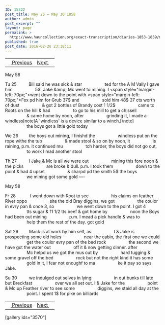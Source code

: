 ```yaml
---
ID: 15322
post_title: May 25 – May 30 1858
author: admin
post_excerpt: ""
layout: page
permalink: >
  http://www.hauncollection.org/exact-transcription/diaries-1853-1859/may-25-may-30-1858/
published: true
post_date: 2016-02-28 23:18:11
---
```

<table style="width: 100%;" align="center">
<tbody>
<tr>
<td><a href="http://www.hauncollection.org/version-2/diaries-1853-1859/may-19-may-24-1858/"><img src="https://lh3.googleusercontent.com/-EFJpxxNiPNw/VqgtWBCZrMI/AAAAAAAAAFU/WfY4lPFWWkg/s800-Ic42/Soeb-Plain-Arrows-8-10px.png" alt="" width="10" height="10" /> Previous</a></td>
<td style="text-align: right;"><a href="http://www.hauncollection.org/version-2/diaries-1853-1859/may-31-june-3-1858/">Next <img src="https://lh3.googleusercontent.com/-67k0cYlpXHw/VqgtWKz1MXI/AAAAAAAAAFU/k9PW_Piyurk/s800-Ic42/Soeb-Plain-Arrows-5-10px.png" alt="" width="10" height="10" /></a></td>
</tr>
</tbody>
</table>
May 58

Tu 25          Bill said he was sick &amp; star
<span style="margin-left: 70px;">ted for the A M Vally I gave him
<span style="margin-left: 70px;">5$, Jake &amp; Mc went to mining. I
<span style="margin-left: 70px;">went down to the point with
<span style="margin-left: 70px;">Fox pd him for Grub 37$ and
<span style="margin-left: 70px;">sold him 48$ 37 cts worth of dust
<span style="margin-left: 70px;">&amp; got 2 bottles of Brandy cost 1 1/2$
<span style="margin-left: 70px;">came to Roots on the hill &amp; had
<span style="margin-left: 70px;">to go to his mill to get a chissell
<span style="margin-left: 70px;">&amp; came home by noon, after
<span style="margin-left: 70px;">grinding it, I made a windless[note]A 'windless' is a device similar to a winch.[/note]
<span style="margin-left: 70px;">the boys got a little gold today</span></span></span></span></span></span></span></span></span></span></span>

We 26         the boys out mining, I finishd the
<span style="margin-left: 70px;">windless put on the rope withe the tub
<span style="margin-left: 70px;">&amp; made stool &amp; so on by noon, it
<span style="margin-left: 70px;">is raining, p.m. it continued mu
<span style="margin-left: 70px;">tch harder, the boys did not go out,
<span style="margin-left: 70px;">to work I mad another stool</span></span></span></span></span>

Th 27          I Jake &amp; Mc is all we were out
<span style="margin-left: 70px;">mining this fore noon &amp; the picks
<span style="margin-left: 70px;">are broke &amp; dull. p.m. I took them
<span style="margin-left: 70px;">down to the point &amp; had 4 upset
<span style="margin-left: 70px;">&amp; sharpd pd the smith 5$ the boys
<span style="margin-left: 70px;">we mining got some gold —-</span></span></span></span></span>

May 58

Fr 28            I went down with Root to see
<span style="margin-left: 70px;">his claims on feather River oppo
<span style="margin-left: 70px;">site the old Bray diggins, we got
<span style="margin-left: 70px;">the coulor in evry pan &amp; once 3, so
<span style="margin-left: 70px;">we went down to the point. I got 4
<span style="margin-left: 70px;">tts sugar &amp; 11 1/2 tts beef &amp; got home by
<span style="margin-left: 70px;">noon the Boys had been out mining
<span style="margin-left: 70px;">p.m. I mead a pick handle &amp; was to
<span style="margin-left: 70px;">help them the rest of the day. got gold</span></span></span></span></span></span></span></span>

Sat 29         Mack is at work by him self, as
<span style="margin-left: 70px;">I &amp; Jake is prospecting some old holes
<span style="margin-left: 70px;">near the cabin, the first one we could
<span style="margin-left: 70px;">get the coulor evry pan of the bed rock
<span style="margin-left: 70px;">the second we have got the water out
<span style="margin-left: 70px;">off it &amp; now getting dinner. after
<span style="margin-left: 70px;">Mc helpd us we got the mus out by
<span style="margin-left: 70px;">hard tugging &amp; some gravel off the bed
<span style="margin-left: 70px;">rock but not the right kind it has some
<span style="margin-left: 70px;">gold in it, I fear not enoughf to ma
<span style="margin-left: 70px;">ke it pay so says Jake.</span></span></span></span></span></span></span></span></span></span>

Su 30          we indulged out selves in lying
<span style="margin-left: 70px;">in out bunks till late but Breckfast
<span style="margin-left: 70px;">over we all set out. I &amp; Jake for the
<span style="margin-left: 70px;">point &amp; Mc up Feather river to see some
<span style="margin-left: 70px;">diggins, we staid all day at the
<span style="margin-left: 70px;">point. I spent 1$ for pike on billiards</span></span></span></span></span>
<table style="width: 100%;" align="center">
<tbody>
<tr>
<td><a href="http://www.hauncollection.org/version-2/diaries-1853-1859/may-19-may-24-1858/"><img src="https://lh3.googleusercontent.com/-EFJpxxNiPNw/VqgtWBCZrMI/AAAAAAAAAFU/WfY4lPFWWkg/s800-Ic42/Soeb-Plain-Arrows-8-10px.png" alt="" width="10" height="10" /> Previous</a></td>
<td style="text-align: right;"><a href="http://www.hauncollection.org/version-2/diaries-1853-1859/may-31-june-3-1858/">Next <img src="https://lh3.googleusercontent.com/-67k0cYlpXHw/VqgtWKz1MXI/AAAAAAAAAFU/k9PW_Piyurk/s800-Ic42/Soeb-Plain-Arrows-5-10px.png" alt="" width="10" height="10" /></a></td>
</tr>
</tbody>
</table>
[gallery ids="3570"]